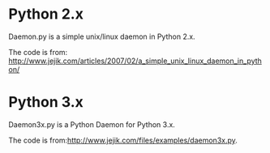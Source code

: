 Python 2.x
=====

Daemon.py is a simple unix/linux daemon in Python 2.x.

The code is from: <a href="http://www.jejik.com/articles/2007/02/a_simple_unix_linux_daemon_in_python/">http://www.jejik.com/articles/2007/02/a_simple_unix_linux_daemon_in_python/</a>


Python 3.x
=====

Daemon3x.py is a Python Daemon for Python 3.x.

The code is from:<a href="http://www.jejik.com/files/examples/daemon3x.py">http://www.jejik.com/files/examples/daemon3x.py</a>.
